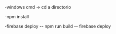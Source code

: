 -windows cmd -> cd a directorio


-npm install



-firebase deploy
-- npm run build
-- firebase deploy
